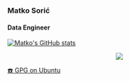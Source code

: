 ### Matko Sorić
#### Data Engineer
  
  
  

[![Matko's GitHub stats](https://github-readme-stats.vercel.app/api?username=matkosoric)](https://github.com/anuraghazra/github-readme-stats)

<p align="center">
  <img src="https://komarev.com/ghpvc/?username=matkosoric&style=plastic">
</p>


[:telephone: GPG on Ubuntu](https://keyserver.ubuntu.com/pks/lookup?op=get&search=0xc630075222b942ab9d6cd01686fdb536c353975c)  
